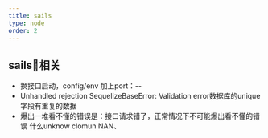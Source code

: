 ```yaml
---
title: sails
type: node
order: 2
---
```


## sails相关

- 换接口启动，config/env  加上port：--
- Unhandled rejection SequelizeBaseError: Validation error数据库的unique字段有重复的数据
- 爆出一堆看不懂的错误是：接口请求错了，正常情况下不可能爆出看不懂的错误 什么unknow clomun NAN、